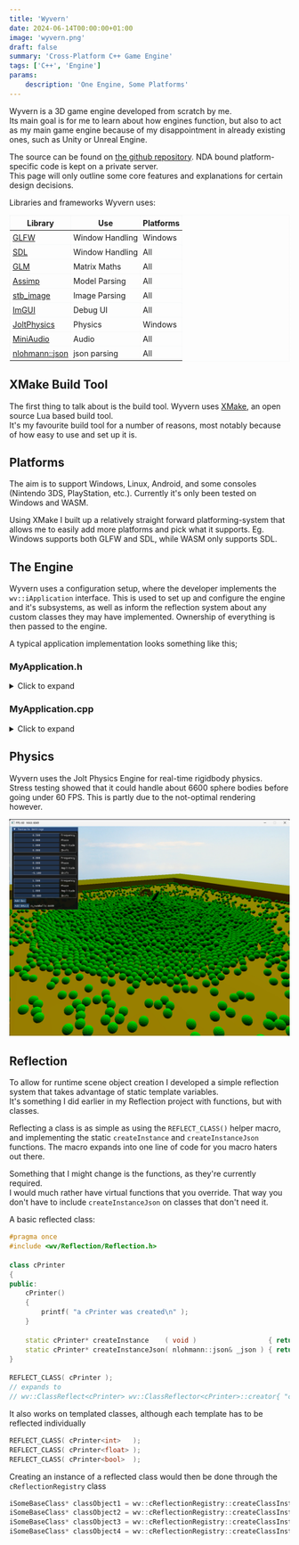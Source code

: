 ```yaml
---
title: 'Wyvern'
date: 2024-06-14T00:00:00+01:00
image: 'wyvern.png'
draft: false
summary: 'Cross-Platform C++ Game Engine'
tags: ['C++', 'Engine']
params:
    description: 'One Engine, Some Platforms'
---
```


<style>
table, th, td {
  border:1px dotted #F3F5F6;
  border-collapse: collapse;
}
th, td {
  padding: 4px;
}
</style>

Wyvern is a 3D game engine developed from scratch by me.  
Its main goal is for me to learn about how engines function, but also to act as my main game engine because of my disappointment in already existing ones, such as Unity or Unreal Engine.

The source can be found on [the github repository](https://github.com/argoreofficial/wyvern). NDA bound platform-specific code is kept on a private server.  
This page will only outline some core features and explanations for certain design decisions.

Libraries and frameworks Wyvern uses:

| Library                                               | Use             | Platforms | 
|-------------------------------------------------------|-----------------|-----------|
| [GLFW](https://www.glfw.org)                          | Window Handling | Windows   |
| [SDL](https://www.libsdl.org)                         | Window Handling | All       |
| [GLM](https://github.com/g-truc/glm)                  | Matrix Maths    | All       |
| [Assimp](https://github.com/assimp/assimp)            | Model Parsing   | All       |
| [stb_image](https://github.com/nothings/stb)          | Image Parsing   | All       |
| [ImGUI](https://github.com/ocornut/imgui)             | Debug UI        | All       |
| [JoltPhysics](https://github.com/jrouwe/JoltPhysics/) | Physics         | Windows   |
| [MiniAudio](https://miniaud.io)                       | Audio           | All       |
| [nlohmann::json](https://github.com/nlohmann/json)    | json parsing    | All       | 

## XMake Build Tool
The first thing to talk about is the build tool. Wyvern uses [XMake](https://xmake.io/), an open source Lua based build tool.  
It's my favourite build tool for a number of reasons, most notably because of how easy to use and set up it is.

## Platforms
The aim is to support Windows, Linux, Android, and some consoles (Nintendo 3DS, PlayStation, etc.). Currently it's only been tested on Windows and WASM.

Using XMake I built up a relatively straight forward platforming-system that allows me to easily add more platforms and pick what it supports.
Eg. Windows supports both GLFW and SDL, while WASM only supports SDL.

## The Engine
Wyvern uses a configuration setup, where the developer implements the `wv::iApplication` interface. This is used to set up and configure the engine and it's subsystems, as well as inform the reflection system about any custom classes they may have implemented. Ownership of everything is then passed to the engine.

A typical application implementation looks something like this;

### MyApplication.h
<details>
<summary>Click to expand</summary>

```cpp
#pragma once

#include <wv/Engine/Application.h>

class cMyApplication : public wv::iApplication
{
public:
	cMyApplication() { }

	// Inherited via iApplication
	bool create ( void ) override;
	void run    ( void ) override;
	void destroy( void ) override;
};

```
</details>

### MyApplication.cpp
<details>
<summary>Click to expand</summary>

```cpp
bool cMyApplication::create( void )
{
	wv::EngineDesc engineDesc;
	engineDesc.windowWidth  = 1280;
	engineDesc.windowHeight = 960;
	engineDesc.showDebugConsole = true;

	// create device context
	wv::ContextDesc ctxDesc;
	ctxDesc.deviceApi   = wv::WV_DEVICE_CONTEXT_API_GLFW;
	ctxDesc.graphicsApi = wv::WV_GRAPHICS_API_OPENGL;
	ctxDesc.graphicsApiVersion.major = 3;
	ctxDesc.graphicsApiVersion.minor = 1;
	
    ctxDesc.name   = "Wyvern Sandbox";
	ctxDesc.width  = engineDesc.windowWidth;
	ctxDesc.height = engineDesc.windowHeight;

	ctxDesc.allowResize = false;

	wv::iDeviceContext* deviceContext = wv::iDeviceContext::getDeviceContext( &ctxDesc );
	deviceContext->setSwapInterval( 0 ); // disable vsync
	
	// create graphics device
	wv::GraphicsDeviceDesc deviceDesc;
	deviceDesc.loadProc = deviceContext->getLoadProc();
	deviceDesc.pContext = deviceContext;
	
	wv::iGraphicsDevice* graphicsDevice = wv::iGraphicsDevice::createGraphicsDevice( &deviceDesc );

	engineDesc.device.pContext  = deviceContext;
	engineDesc.device.pGraphics = graphicsDevice;
	engineDesc.device.pAudio    = new wv::AudioDevice( nullptr );
	
	// set up modules
    wv::cFileSystem* fileSystem = new wv::cFileSystem();
	fileSystem->addDirectory( L"res/" );
	fileSystem->addDirectory( L"res/materials/" );
	fileSystem->addDirectory( L"res/meshes/" );
	fileSystem->addDirectory( L"res/shaders/" );
	fileSystem->addDirectory( L"res/textures/" );

	engineDesc.systems.pFileSystem = fileSystem;
	engineDesc.systems.pShaderRegistry = new wv::cShaderRegistry( engineDesc.systems.pFileSystem, graphicsDevice );
	
	// setup application state and scenes
	wv::cApplicationState* appState = new wv::cApplicationState();
	engineDesc.pApplicationState = appState;

	wv::cSceneRoot* scene = appState->loadScene( fileSystem, "res/scenes/defaultScene.json" );
	appState->addScene( scene );

	// create engine
	m_pEngine = new wv::cEngine( &engineDesc );

    return true;
}
```
</details>

## Physics

Wyvern uses the Jolt Physics Engine for real-time rigidbody physics.  
Stress testing showed that it could handle about 6600 sphere bodies before going under 60 FPS. This is partly due to the not-optimal rendering however.

![](/images/wyvern/physicsballs.png)

## Reflection

To allow for runtime scene object creation I developed a simple reflection system that takes advantage of static template variables.  
It's something I did earlier in my Reflection project with functions, but with classes.

Reflecting a class is as simple as using the `REFLECT_CLASS()` helper macro, and implementing the static `createInstance` and `createInstanceJson` functions.
The macro expands into one line of code for you macro haters out there.

Something that I might change is the functions, as they're currently required.  
I would much rather have virtual functions that you override. That way you don't have to include `createInstanceJson` on classes that don't need it.

A basic reflected class:
```cpp
#pragma once
#include <wv/Reflection/Reflection.h>

class cPrinter
{
public:
    cPrinter()
    {
        printf( "a cPrinter was created\n" );
    }

    static cPrinter* createInstance    ( void )                  { return new cPrinter(); }
    static cPrinter* createInstanceJson( nlohmann::json& _json ) { return new cPrinter(); }
}

REFLECT_CLASS( cPrinter );
// expands to 
// wv::ClassReflect<cPrinter> wv::ClassReflector<cPrinter>::creator{ "cPrinter" };
```
It also works on templated classes, although each template has to be reflected individually
```cpp
REFLECT_CLASS( cPrinter<int>   );
REFLECT_CLASS( cPrinter<float> );
REFLECT_CLASS( cPrinter<bool>  );
```
Creating an instance of a reflected class would then be done through the `cReflectionRegistry` class
```cpp
iSomeBaseClass* classObject1 = wv::cReflectionRegistry::createClassInstance( "cDerivedClass1" );
iSomeBaseClass* classObject2 = wv::cReflectionRegistry::createClassInstance( "cDerivedClass2" );
iSomeBaseClass* classObject3 = wv::cReflectionRegistry::createClassInstance( "cDerivedTemplate<bool>" );
iSomeBaseClass* classObject4 = wv::cReflectionRegistry::createClassInstance( "cDerivedTemplate<char>" );
```
